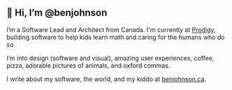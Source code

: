 ## 👋 Hi, I’m @benjohnson

I’m a Software Lead and Architect from Canada. I'm currently at [Prodigy](https://prodigygame.com), building software to help kids learn math and caring for the humans who do so.

I’m into design (software and visual), amazing user experiences, coffee, pizza, adorable pictures of animals, and oxford commas.

I write about my software, the world, and my kiddo at [benjohnson.ca](https://benjohnson.ca).
